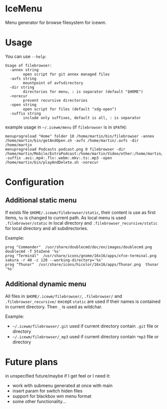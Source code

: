 # IceMenu

Menu generator for browse filesystem for icewm.

# Usage

You can use `--help`:

```
Usage of filebrowser:
  -annex string
    	open script for git annex managed files
  -avfs string
    	mountpoint of avfsdirectory
  -dir string
    	directories for menu, : is separator (default "$HOME")
  -norecur
    	prevent recursive directories 
  -open string
    	open script for files (default "xdg-open")
  -suffix string
    	include only suffixes, default is all, : is separator
```

example usage in `~/.icewm/menu` (if `filebrowser` is in `$PATH`):
```
menuprogreload "Home" folder 10 /home/martin/bin/filebrowser -annex /home/martin/bin/getAndOpen.sh -avfs /home/martin/.avfs -dir /home/martin
menuprogreload Podcasts podcast.png 0 filebrowser -dir /home/martin/Mobile/ExtraPodcast:/home/martin/Video/other:/home/martin/Downloads -suffix .avi:.mp4:.flv:.webm:.mkv:.ts:.mp3 -open /home/martin/bin/playAndDelete.sh -norecur
```

# Configuration

## Additional static menu

If exists file `$HOME/.icewm/filebrowser/static`, their content is use as first items, `%s` is changed to current path.
As local menu is used `.filebrowser/static` in local directory and `.filebrowser_recursive/static` for local directory and all subdirectories.

Example:
```
prog "Commander"  /usr/share/doublecmd/doc/en/images/doublecmd.png  doublecmd -T Stažené '%s'
prog "Terminál"  /usr/share/icons/gnome/16x16/apps/xfce-terminal.png  sakura -r 40 -c 120 --working-directory='%s'
prog "Thunar"  /usr/share/icons/hicolor/16x16/apps/Thunar.png  thunar '%s'
```

## Additional dynamic menu

All files in `$HOME/.icewm/filebrowser/`, `.filebrowser/` and `.filebrowser_recursive/` except `static` are used if their names is contained in current directory.
Then `_` is used as wildchar.

Example:
- `~/.icewm/filebrowser/.git` used if current directory contain `.git` file or directory
- `~/.icewm/filebrowser/_mp3` used if current directory contain `*mp3` file or directory


# Future plans 

in unspecified future/maybe if I get feel or I need it:

- work with submenu generated at once with main
- insert param for switch hiden files
- support for blackbox wm menu format
- some other functionality...
